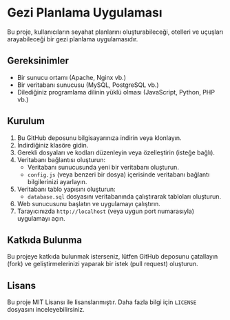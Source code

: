 # Gezi Planlama Uygulaması

Bu proje, kullanıcıların seyahat planlarını oluşturabileceği, otelleri ve uçuşları arayabileceği bir gezi planlama uygulamasıdır.

## Gereksinimler

- Bir sunucu ortamı (Apache, Nginx vb.)
- Bir veritabanı sunucusu (MySQL, PostgreSQL vb.)
- Dilediğiniz programlama dilinin yüklü olması (JavaScript, Python, PHP vb.)

## Kurulum

1. Bu GitHub deposunu bilgisayarınıza indirin veya klonlayın.
2. İndirdiğiniz klasöre gidin.
3. Gerekli dosyaları ve kodları düzenleyin veya özelleştirin (isteğe bağlı).
4. Veritabanı bağlantısı oluşturun:
   - Veritabanı sunucusunda yeni bir veritabanı oluşturun.
   - `config.js` (veya benzeri bir dosya) içerisinde veritabanı bağlantı bilgilerinizi ayarlayın.
5. Veritabanı tablo yapısını oluşturun:
   - `database.sql` dosyasını veritabanında çalıştırarak tabloları oluşturun.
6. Web sunucusunu başlatın ve uygulamayı çalıştırın.
7. Tarayıcınızda `http://localhost` (veya uygun port numarasıyla) uygulamayı açın.

## Katkıda Bulunma

Bu projeye katkıda bulunmak isterseniz, lütfen GitHub deposunu çatallayın (fork) ve geliştirmelerinizi yaparak bir istek (pull request) oluşturun.

## Lisans

Bu proje MIT Lisansı ile lisanslanmıştır. Daha fazla bilgi için `LICENSE` dosyasını inceleyebilirsiniz.
